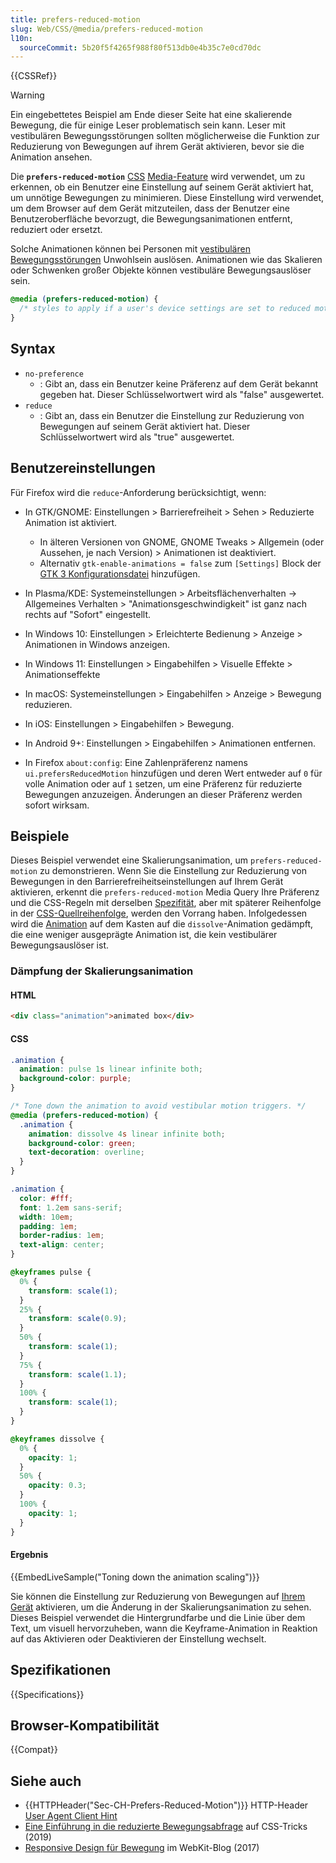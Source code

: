 ```yaml
---
title: prefers-reduced-motion
slug: Web/CSS/@media/prefers-reduced-motion
l10n:
  sourceCommit: 5b20f5f4265f988f80f513db0e4b35c7e0cd70dc
---
```


{{CSSRef}}

> [!WARNING]
> Ein eingebettetes Beispiel am Ende dieser Seite hat eine skalierende Bewegung, die für einige Leser problematisch sein kann. Leser mit vestibulären Bewegungsstörungen sollten möglicherweise die Funktion zur Reduzierung von Bewegungen auf ihrem Gerät aktivieren, bevor sie die Animation ansehen.

Die **`prefers-reduced-motion`** [CSS](/de/docs/Web/CSS) [Media-Feature](/de/docs/Web/CSS/@media#media_features) wird verwendet, um zu erkennen, ob ein Benutzer eine Einstellung auf seinem Gerät aktiviert hat, um unnötige Bewegungen zu minimieren. Diese Einstellung wird verwendet, um dem Browser auf dem Gerät mitzuteilen, dass der Benutzer eine Benutzeroberfläche bevorzugt, die Bewegungsanimationen entfernt, reduziert oder ersetzt.

Solche Animationen können bei Personen mit [vestibulären Bewegungsstörungen](https://www.a11yproject.com/posts/understanding-vestibular-disorders/) Unwohlsein auslösen. Animationen wie das Skalieren oder Schwenken großer Objekte können vestibuläre Bewegungsauslöser sein.

```css
@media (prefers-reduced-motion) {
  /* styles to apply if a user's device settings are set to reduced motion */
}
```

## Syntax

- `no-preference`
  - : Gibt an, dass ein Benutzer keine Präferenz auf dem Gerät bekannt gegeben hat. Dieser Schlüsselwortwert wird als "false" ausgewertet.
- `reduce`
  - : Gibt an, dass ein Benutzer die Einstellung zur Reduzierung von Bewegungen auf seinem Gerät aktiviert hat. Dieser Schlüsselwortwert wird als "true" ausgewertet.

## Benutzereinstellungen

Für Firefox wird die `reduce`-Anforderung berücksichtigt, wenn:

- In GTK/GNOME: Einstellungen > Barrierefreiheit > Sehen > Reduzierte Animation ist aktiviert.

  - In älteren Versionen von GNOME, GNOME Tweaks > Allgemein (oder Aussehen, je nach Version) > Animationen ist deaktiviert.
  - Alternativ `gtk-enable-animations = false` zum `[Settings]` Block der [GTK 3 Konfigurationsdatei](https://wiki.archlinux.org/title/GTK#Configuration) hinzufügen.

- In Plasma/KDE: Systemeinstellungen > Arbeitsflächenverhalten -> Allgemeines Verhalten > "Animationsgeschwindigkeit" ist ganz nach rechts auf "Sofort" eingestellt.
- In Windows 10: Einstellungen > Erleichterte Bedienung > Anzeige > Animationen in Windows anzeigen.
- In Windows 11: Einstellungen > Eingabehilfen > Visuelle Effekte > Animationseffekte
- In macOS: Systemeinstellungen > Eingabehilfen > Anzeige > Bewegung reduzieren.
- In iOS: Einstellungen > Eingabehilfen > Bewegung.
- In Android 9+: Einstellungen > Eingabehilfen > Animationen entfernen.
- In Firefox `about:config`: Eine Zahlenpräferenz namens `ui.prefersReducedMotion` hinzufügen und deren Wert entweder auf `0` für volle Animation oder auf `1` setzen, um eine Präferenz für reduzierte Bewegungen anzuzeigen. Änderungen an dieser Präferenz werden sofort wirksam.

## Beispiele

Dieses Beispiel verwendet eine Skalierungsanimation, um `prefers-reduced-motion` zu demonstrieren. Wenn Sie die Einstellung zur Reduzierung von Bewegungen in den Barrierefreiheitseinstellungen auf Ihrem Gerät aktivieren, erkennt die `prefers-reduced-motion` Media Query Ihre Präferenz und die CSS-Regeln mit derselben [Spezifität](/de/docs/Web/CSS/Specificity), aber mit späterer Reihenfolge in der [CSS-Quellreihenfolge](/de/docs/Learn_web_development/Core/Styling_basics/Handling_conflicts#source_order), werden den Vorrang haben. Infolgedessen wird die [Animation](/de/docs/Web/CSS/CSS_animations/Using_CSS_animations) auf dem Kasten auf die `dissolve`-Animation gedämpft, die eine weniger ausgeprägte Animation ist, die kein vestibulärer Bewegungsauslöser ist.

### Dämpfung der Skalierungsanimation

#### HTML

```html
<div class="animation">animated box</div>
```

#### CSS

```css
.animation {
  animation: pulse 1s linear infinite both;
  background-color: purple;
}

/* Tone down the animation to avoid vestibular motion triggers. */
@media (prefers-reduced-motion) {
  .animation {
    animation: dissolve 4s linear infinite both;
    background-color: green;
    text-decoration: overline;
  }
}
```

```css hidden
.animation {
  color: #fff;
  font: 1.2em sans-serif;
  width: 10em;
  padding: 1em;
  border-radius: 1em;
  text-align: center;
}

@keyframes pulse {
  0% {
    transform: scale(1);
  }
  25% {
    transform: scale(0.9);
  }
  50% {
    transform: scale(1);
  }
  75% {
    transform: scale(1.1);
  }
  100% {
    transform: scale(1);
  }
}

@keyframes dissolve {
  0% {
    opacity: 1;
  }
  50% {
    opacity: 0.3;
  }
  100% {
    opacity: 1;
  }
}
```

#### Ergebnis

{{EmbedLiveSample("Toning down the animation scaling")}}

Sie können die Einstellung zur Reduzierung von Bewegungen auf [Ihrem Gerät](#benutzereinstellungen) aktivieren, um die Änderung in der Skalierungsanimation zu sehen. Dieses Beispiel verwendet die Hintergrundfarbe und die Linie über dem Text, um visuell hervorzuheben, wann die Keyframe-Animation in Reaktion auf das Aktivieren oder Deaktivieren der Einstellung wechselt.

## Spezifikationen

{{Specifications}}

## Browser-Kompatibilität

{{Compat}}

## Siehe auch

- {{HTTPHeader("Sec-CH-Prefers-Reduced-Motion")}} HTTP-Header [User Agent Client Hint](/de/docs/Web/HTTP/Client_hints#user-agent_client_hints)
- [Eine Einführung in die reduzierte Bewegungsabfrage](https://css-tricks.com/introduction-reduced-motion-media-query/) auf CSS-Tricks (2019)
- [Responsive Design für Bewegung](https://webkit.org/blog/7551/responsive-design-for-motion/) im WebKit-Blog (2017)
